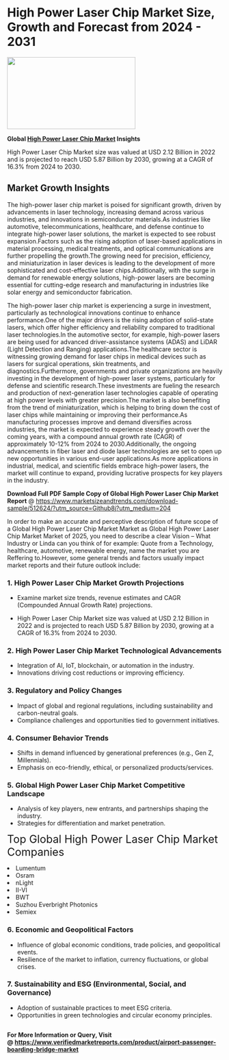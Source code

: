 <H1>High Power Laser Chip Market Size, Growth and Forecast from 2024 - 2031</H1><img class="aligncenter size-medium wp-image-584254" src="https://thirdeyenews.in/wp-content/uploads/2024/09/Global-Market-Research-300x168.jpeg" alt="" width="300" height="168" /><p><strong>Global&nbsp;<a href="https://www.marketsizeandtrends.com/download-sample/512624/?utm_source=Github8j?utm_medium=204">High Power Laser Chip Market</a> Insights</strong></p><p>High Power Laser Chip Market size was valued at USD 2.12 Billion in 2022 and is projected to reach USD 5.87 Billion by 2030, growing at a CAGR of 16.3% from 2024 to 2030.</p><p><h2>Market Growth Insights</h2> <p>The high-power laser chip market is poised for significant growth, driven by advancements in laser technology, increasing demand across various industries, and innovations in semiconductor materials.As industries like automotive, telecommunications, healthcare, and defense continue to integrate high-power laser solutions, the market is expected to see robust expansion.Factors such as the rising adoption of laser-based applications in material processing, medical treatments, and optical communications are further propelling the growth.The growing need for precision, efficiency, and miniaturization in laser devices is leading to the development of more sophisticated and cost-effective laser chips.Additionally, with the surge in demand for renewable energy solutions, high-power lasers are becoming essential for cutting-edge research and manufacturing in industries like solar energy and semiconductor fabrication.</p> <p>The high-power laser chip market is experiencing a surge in investment, particularly as technological innovations continue to enhance performance.One of the major drivers is the rising adoption of solid-state lasers, which offer higher efficiency and reliability compared to traditional laser technologies.In the automotive sector, for example, high-power lasers are being used for advanced driver-assistance systems (ADAS) and LiDAR (Light Detection and Ranging) applications.The healthcare sector is witnessing growing demand for laser chips in medical devices such as lasers for surgical operations, skin treatments, and diagnostics.Furthermore, governments and private organizations are heavily investing in the development of high-power laser systems, particularly for defense and scientific research.These investments are fueling the research and production of next-generation laser technologies capable of operating at high power levels with greater precision.The market is also benefiting from the trend of miniaturization, which is helping to bring down the cost of laser chips while maintaining or improving their performance.As manufacturing processes improve and demand diversifies across industries, the market is expected to experience steady growth over the coming years, with a compound annual growth rate (CAGR) of approximately 10-12% from 2024 to 2030.Additionally, the ongoing advancements in fiber laser and diode laser technologies are set to open up new opportunities in various end-user applications.As more applications in industrial, medical, and scientific fields embrace high-power lasers, the market will continue to expand, providing lucrative prospects for key players in the industry.</p> <p><span class=""><strong>Download Full PDF Sample Copy of Global High Power Laser Chip Market Report</strong> @ <a href="https://www.marketsizeandtrends.com/download-sample/512624/?utm_source=Github8j?utm_medium=204" target="_blank">https://www.marketsizeandtrends.com/download-sample/512624/?utm_source=Github8j?utm_medium=204</a></span></p><p>In order to make an accurate and perceptive description of future scope of a Global&nbsp;High Power Laser Chip Market Market as Global&nbsp;High Power Laser Chip Market Market of 2025, you need to describe a clear Vision &ndash; What Industry or Linda can you think of for example: Quote from a Technology, healthcare, automotive, renewable energy, name the market you are Reffering to.However, some general trends and factors usually impact market reports and their future outlook include:</p><h3>1.&nbsp;<strong>High Power Laser Chip Market Growth Projections</strong></h3><ul><li>Examine market size trends, revenue estimates and CAGR (Compounded Annual Growth Rate) projections.</li><li><p>High Power Laser Chip Market size was valued at USD 2.12 Billion in 2022 and is projected to reach USD 5.87 Billion by 2030, growing at a CAGR of 16.3% from 2024 to 2030.</p></li></ul><h3>2.&nbsp;<strong>High Power Laser Chip Market Technological Advancements</strong></h3><ul><li>Integration of AI, IoT, blockchain, or automation in the industry.</li><li>Innovations driving cost reductions or improving efficiency.</li></ul><h3>3.&nbsp;<strong>Regulatory and Policy Changes</strong></h3><ul><li>Impact of global and regional regulations, including sustainability and carbon-neutral goals.</li><li>Compliance challenges and opportunities tied to government initiatives.</li></ul><h3>4.&nbsp;<strong>Consumer Behavior Trends</strong></h3><ul><li>Shifts in demand influenced by generational preferences (e.g., Gen Z, Millennials).</li><li>Emphasis on eco-friendly, ethical, or personalized products/services.</li></ul><h3>5.&nbsp;<strong>Global High Power Laser Chip Market Competitive Landscape</strong></h3><ul><li>Analysis of key players, new entrants, and partnerships shaping the industry.</li><li>Strategies for differentiation and market penetration.</li></ul><p data-pm-slice="1 1 []"><span style="color: inherit; font-family: inherit; font-size: 25px;">Top Global High Power Laser Chip Market Companies</span></p><div class="" data-test-id=""><p><li>Lumentum</li><li> Osram</li><li> nLight</li><li> II-VI</li><li> BWT</li><li> Suzhou Everbright Photonics</li><li> Semiex</li></p></div><h3>6.&nbsp;<strong>Economic and Geopolitical Factors</strong></h3><ul><li>Influence of global economic conditions, trade policies, and geopolitical events.</li><li>Resilience of the market to inflation, currency fluctuations, or global crises.</li></ul><h3>7.&nbsp;<strong>Sustainability and ESG (Environmental, Social, and Governance)</strong></h3><ul><li>Adoption of sustainable practices to meet ESG criteria.</li><li>Opportunities in green technologies and circular economy principles.</li></ul><h2><strong style="font-size: 14px;">For More Information or Query, Visit @&nbsp;</strong><a style="background-color: #ffffff; font-size: 14px;" href="https://www.marketsizeandtrends.com/report/high-power-laser-chip-market/" target="_blank">https://www.verifiedmarketreports.com/product/airport-passenger-boarding-bridge-market</a></h2>